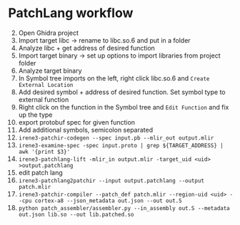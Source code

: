 # PatchLang workflow

2. Open Ghidra project
3. Import target libc -> rename to libc.so.6 and put in a folder
4. Analyze libc + get address of desired function
5. Import target binary -> set up options to import libraries from project folder
6. Analyze target binary
7. In Symbol tree imports on the left, right click libc.so.6 and `Create External Location`
8. Add desired symbol + address of desired function. Set symbol type to external function
9. Right click on the function in the Symbol tree and `Edit Function` and fix up the type
10. export protobuf spec for given function
11. Add additional symbols, semicolon separated
12. `irene3-patchir-codegen --spec input.pb --mlir_out output.mlir`
13. `irene3-examine-spec -spec input.proto | grep ${TARGET_ADDRESS} | awk '{print $3}'`
14. `irene3-patchlang-lift -mlir_in output.mlir -target_uid <uid> >output.patchlang`
15. edit patch lang
16. `irene3-patchlang2patchir --input output.patchlang --output patch.mlir`
17. `irene3-patchir-compiler --patch_def patch.mlir --region-uid <uid> --cpu cortex-a8 --json_metadata out.json --out out.S`
18. `python patch_assembler/assembler.py --in_assembly out.S --metadata out.json lib.so --out lib.patched.so`
